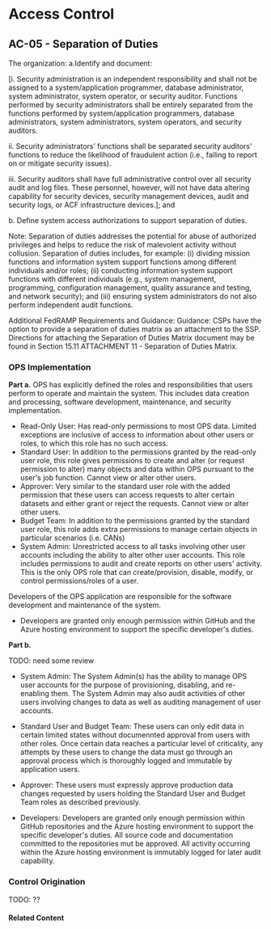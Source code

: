 # Access Control

## AC-05 - Separation of Duties

The organization:
a.Identify and document:

[i. Security administration is an independent responsibility and shall not be assigned to a system/application programmer, database administrator, system administrator, system operator, or security auditor. Functions performed by security administrators shall be
entirely separated from the functions performed by system/application programmers, database administrators, system administrators, system operators, and security auditors.

ii. Security administrators’ functions shall be separated security auditors’ functions to reduce the likelihood of fraudulent action (i.e., failing to report on or mitigate security issues).

iii. Security auditors shall have full administrative control over all security audit and log files. These personnel, however, will not have data altering capability for security devices, security management devices, audit and security logs, or ACF infrastructure devices.]; and

b. Define system access authorizations to support separation of duties.

Note: Separation of duties addresses the potential for abuse of authorized privileges and helps to reduce the risk of malevolent activity without collusion. Separation of duties includes, for example: (i) dividing mission functions and information system support functions among different individuals and/or roles; (ii) conducting information system support functions with different individuals (e.g., system management, programming, configuration management, quality assurance and testing, and network security); and (iii) ensuring system administrators do not also perform independent audit functions.

Additional FedRAMP Requirements and Guidance: Guidance: CSPs have the option to provide a separation of duties matrix as an attachment to the SSP. Directions for attaching the Separation of Duties Matrix document may be found in Section 15.11 ATTACHMENT 11 - Separation of Duties Matrix.

### OPS Implementation


**Part a.**
OPS has explicitly defined the roles and responsibilities that users perform to operate and maintain the system. This includes data creation and processing, software development, maintenance, and security implementation.

* Read-Only User: Has read-only permissions to most OPS data. Limited exceptions are inclusive of access to information about other users or roles, to which this role has no such access.
* Standard User: In addition to the permissions granted by the read-only user role, this role gives permissions to create and alter (or request permission to alter) many objects and data within OPS pursuant to the user's job function. Cannot view or alter other users.
* Approver: Very similar to the standard user role with the added permission that these users can access requests to alter certain datasets and either grant or reject the requests. Cannot view or alter other users.
* Budget Team: In addition to the permissions granted by the standard user role, this role adds extra permissions to manage certain objects in particular scenarios (i.e. CANs)
* System Admin: Unrestricted access to all tasks involving other user accounts including the ability to alter other user accounts. This role includes permissions to audit and create reports on other users' activity. This is the only OPS role that can create/provision, disable, modify, or control permissions/roles of a user.

Developers of the OPS application are responsible for the software development and maintenance of the system.

- Developers are granted only enough permission within GitHub and the Azure hosting environment to support the specific developer's duties.

**Part b.**

TODO: need some review

* System Admin: The System Admin(s) has the ability to manage OPS user accounts for the purpose of provisioning, disabling, and re-enabling them. The System Admin may also audit activities of other users involving changes to data as well as auditing management of user accounts.

* Standard User and Budget Team: These users can only edit data in certain limited states without documennted approval from users with other roles. Once certain data reaches a particular level of criticality, any attempts by these users to change the data must go through an approval process which is thoroughly logged and immutable by application users.

* Approver: These users must expressly approve production data changes requested by users holding the Standard User and Budget Team roles as described previously.

* Developers: Developers are granted only enough permission within GitHub repositories and the Azure hosting environment to support the specific developer's duties. All source code and documentation committed to the repositories mut be approved. All activity occurring within the Azure hosting environment is immutably logged for later audit capability.

### Control Origination

TODO: ??


#### Related Content
